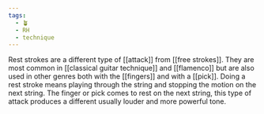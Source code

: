 ```yaml
---
tags:
  - 🪴
  - RH
  - technique
---
```

Rest strokes are a different type of [[attack]] from [[free strokes]]. They are most common in [[classical guitar technique]] and [[flamenco]] but are also used in other genres both with the [[fingers]] and with a [[pick]]. Doing a rest stroke means playing through the string and stopping the motion on the next string. The finger or pick comes to rest on the next string, this type of attack produces a different usually louder and more powerful tone. 

